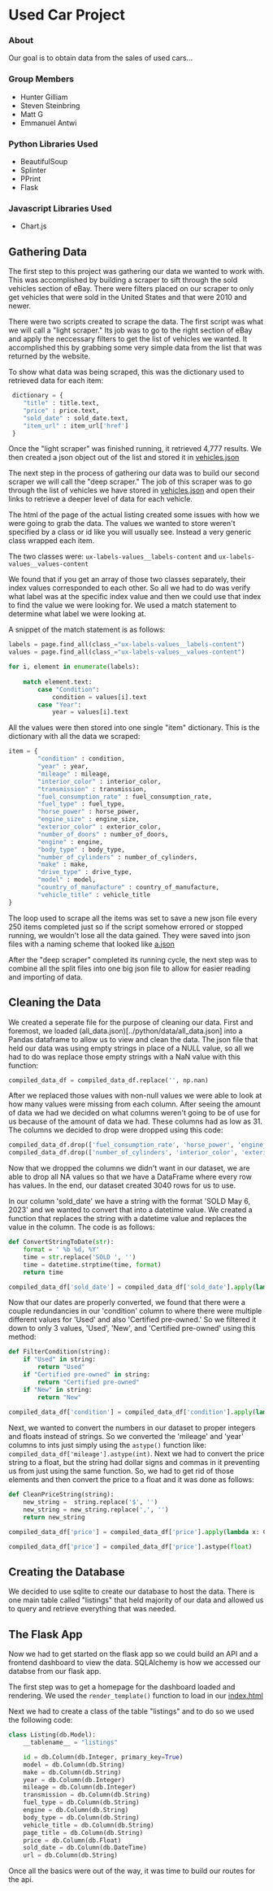 # Used Car Project

### About
Our goal is to obtain data from the sales of used cars...

### Group Members
- Hunter Gilliam
- Steven Steinbring
- Matt G
- Emmanuel Antwi

### Python Libraries Used
- BeautifulSoup
- Splinter
- PPrint
- Flask

### Javascript Libraries Used
- Chart.js

## Gathering Data
The first step to this project was gathering our data we wanted to work with. This was accomplished by building a scraper to sift through the sold vehicles section of eBay. There were filters placed on our scraper to only get vehicles that were sold in the United States and that were 2010 and newer.

There were two scripts created to scrape the data. The first script was what we will call a "light scraper." Its job was to go to the right section of eBay and apply the neccessary filters to get the list of vehicles we wanted. It accomplished this by grabbing some very simple data from the list that was returned by the website.

To show what data was being scraped, this was the dictionary used to retrieved data for each item: 

```python
 dictionary = {
    "title" : title.text,
    "price" : price.text,
    "sold_date" : sold_date.text,
    "item_url" : item_url['href']
 }
````

Once the "light scraper" was finished running, it retrieved 4,777 results. We then created a json object out of the list and stored it in [vehicles.json](../python/data/vehicles.json)


The next step in the process of gathering our data was to build our second scraper we will call the "deep scraper." The job of this scraper was to go through the list of vehicles we have stored in [vehicles.json](../python/data/vehicles.json) and open their links to retrieve a deeper level of data for each vehicle.

The html of the page of the actual listing created some issues with how we were going to grab the data. The values we wanted to store weren't specified by a class or id like you will usually see. Instead a very generic class wrapped each item.

The two classes were: ``ux-labels-values__labels-content`` and `ux-labels-values__values-content`

We found that if you get an array of those two classes separately, their index values corresponded to each other. So all we had to do was verify what label was at the specific index value and then we could use that index to find the value we were looking for. We used a match statement to determine what label we were looking at.

A snippet of the match statement is as follows:

```python
labels = page.find_all(class_="ux-labels-values__labels-content")
values = page.find_all(class_="ux-labels-values__values-content")

for i, element in enumerate(labels):
        
    match element.text:
        case "Condition":
            condition = values[i].text
        case "Year":
            year = values[i].text
```

All the values were then stored into one single "item" dictionary. This is the dictionary with all the data we scraped:
```python
item = {
        "condition" : condition,
        "year" : year,
        "mileage" : mileage,
        "interior_color" : interior_color,
        "transmission" : transmission,
        "fuel_consumption_rate" : fuel_consumption_rate,
        "fuel_type" : fuel_type,
        "horse_power" : horse_power,
        "engine_size" : engine_size,
        "exterior_color" : exterior_color,
        "number_of_doors" : number_of_doors,
        "engine" : engine,
        "body_type" : body_type,
        "number_of_cylinders" : number_of_cylinders,
        "make" : make,
        "drive_type" : drive_type,
        "model" : model,
        "country_of_manufacture" : country_of_manufacture,
        "vehicle_title" : vehicle_title
}  
```

The loop used to scrape all the items was set to save a new json file every 250 items completed just so if the script somehow errored or stopped running, we wouldn't lose all the data gained. They were saved into json files with a naming scheme that looked like [a.json](../python/data/a.json)

After the "deep scraper" completed its running cycle, the next step was to combine all the split files into one big json file to allow for easier reading and importing of data.

## Cleaning the Data
We created a seperate file for the purpose of cleaning our data. First and foremost, we loaded (all_data.json)[../python/data/all_data.json] into a Pandas dataframe to allow us to view and clean the data. The json file that held our data was using empty strings in place of a NULL value, so all we had to do was replace those empty strings with a NaN value with this function:

```python
compiled_data_df = compiled_data_df.replace('', np.nan)
```

After we replaced those values with non-null values we were able to look at how many values were missing from each column. After seeing the amount of data we had we decided on what columns weren't going to be of use for us because of the amount of data we had. These columns had as low as 31. The columns we decided to drop were dropped using this code:

```python
compiled_data_df.drop(['fuel_consumption_rate', 'horse_power', 'engine_size', 'country_of_manufacture', 'number_of_doors'], axis=1, inplace=True)
compiled_data_df.drop(['number_of_cylinders', 'interior_color', 'exterior_color'], axis=1, inplace=True)
```

Now that we dropped the columns we didn't want in our dataset, we are able to drop all NA values so that we have a DataFrame where every row has values. In the end, our dataset created 3040 rows for us to use.

In our column 'sold_date' we have a string with the format 'SOLD May 6, 2023' and we wanted to convert that into a datetime value. We created a function that replaces the string with a datetime value and replaces the value in the column. The code is as follows:

```python
def ConvertStringToDate(str):
    format = ' %b %d, %Y'
    time = str.replace('SOLD ', '')
    time = datetime.strptime(time, format)
    return time

compiled_data_df['sold_date'] = compiled_data_df['sold_date'].apply(lambda x: ConvertStringToDate(x))
```

Now that our dates are properly converted, we found that there were a couple redundancies in our 'condition' column to where there were multiple different values for 'Used' and also 'Certified pre-owned.' So we filtered it down to only 3 values, 'Used', 'New', and 'Certified pre-owned' using this method:

```python
def FilterCondition(string):
    if "Used" in string:
        return "Used"
    if "Certified pre-owned" in string:
        return "Certified pre-owned"
    if "New" in string:
        return "New"
    
compiled_data_df['condition'] = compiled_data_df['condition'].apply(lambda x: FilterCondition(x))
```

Next, we wanted to convert the numbers in our dataset to proper integers and floats instead of strings. So we converted the 'mileage' and 'year' columns to ints just simply using the ```astype()``` function like: ```compiled_data_df['mileage'].astype(int)```. Next we had to convert the price string to a float, but the string had dollar signs and commas in it preventing us from just using the same function. So, we had to get rid of those elements and then convert the price to a float and it was done as follows:

```python
def CleanPriceString(string):
    new_string =  string.replace('$', '')
    new_string = new_string.replace(',', '')
    return new_string

compiled_data_df['price'] = compiled_data_df['price'].apply(lambda x: CleanPriceString(x))

compiled_data_df['price'] = compiled_data_df['price'].astype(float)
```

## Creating the Database
We decided to use sqlite to create our database to host the data. There is one main table called "listings" that held majority of our data and allowed us to query and retrieve everything that was needed.

## The Flask App
Now we had to get started on the flask app so we could build an API and a frontend dashboard to view the data. SQLAlchemy is how we accessed our databse from our flask app. 

The first step was to get a homepage for the dashboard loaded and rendering. We used the ```render_template()``` function to load in our [index.html](./templates/index.html)

Next we had to create a class of the table "listings" and to do so we used the following code:

```python
class Listing(db.Model):
    __tablename__ = "listings"

    id = db.Column(db.Integer, primary_key=True)
    model = db.Column(db.String)
    make = db.Column(db.String)
    year = db.Column(db.Integer)
    mileage = db.Column(db.Integer)
    transmission = db.Column(db.String)
    fuel_type = db.Column(db.String)
    engine = db.Column(db.String)
    body_type = db.Column(db.String)
    vehicle_title = db.Column(db.String)
    page_title = db.Column(db.String)
    price = db.Column(db.Float)
    sold_date = db.Column(db.DateTime)
    url = db.Column(db.String)
```

Once all the basics were out of the way, it was time to build our routes for the api. 
